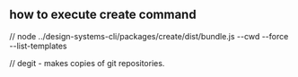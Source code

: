 ## how to execute create command
// node ../design-systems-cli/packages/create/dist/bundle.js --cwd --force --list-templates 

// degit - makes copies of git repositories.